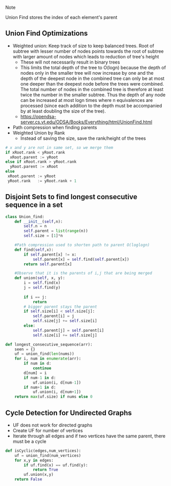 >[!note]
>Union Find stores the index of each element's parent 

## Union Find Optimizations

- Weighted union: Keep track of size to keep balanced trees. Root of subtree with lesser number of nodes points towards the root of subtree with larger amount of nodes which leads to reduction of tree's height
	- These will not necessarily result in binary trees
	- This limits the total depth of the tree to O(logn) because the depth of nodes only in the smaller tree will now increase by one and the depth of the deepest node in the combined tree can only be at most one deeper than the deepest node before the trees were combined. The total number of nodes in the combined tree is therefore at least twice the number in the smaller subtree. Thus the depth of any node can be increased at most logn times where n equivalences are processed (since each addition to the depth must be accompanied by at least doubling the size of the tree).
	- https://opendsa-server.cs.vt.edu/ODSA/Books/Everything/html/UnionFind.html
- Path compression when finding parents
- Weighted Union by Rank
	- Instead of saving the size, save the rank/height of the trees
```python
# x and y are not in same set, so we merge them
if xRoot.rank < yRoot.rank 
  xRoot.parent := yRoot 
else if xRoot.rank > yRoot.rank
  yRoot.parent := xRoot
else
 xRoot.parent := yRoot
 yRoot.rank   := yRoot.rank + 1
```

## Disjoint Sets to find longest consecutive sequence in a set


```python
class Union_find:
	def __init__(self,n):
		self.n = n
		self.parent = list(range(n))
		self.size = [1]*n

	#Path compression used to shorten path to parent O(loglogn)
	def find(self,x):
		if self.parent[x] != x:
			self.parent[x] = self.find(self.parent[x])
		return self.parent[x]

	#Observe that it is the parents of i,j that are being merged
	def union(self, x, y):
		i = self.find(x)
		j = self.find(y)
		
		if i == j:
			return
		# bigger parent stays the parent
		if self.size[i] < self.size[j]:
			self.parent[i] = j
			self.size[j] += self.size[i]
		else:
			self.parent[j] = self.parent[i]
			self.size[i] += self.size[j]
```

```python
def longest_consecutive_sequence(arr):
	seen = {}
	uf = union_find(len(nums))
	for i, num in enumerate(arr):
		if num in d:
			continue
		d[num] = i
		if num-1 in d:
			uf.union(i, d[num-1])
		if num+1 in d:
			uf.union(i, d[num+1])
	return max(uf.size) if nums else 0
```

## Cycle Detection for Undirected Graphs

- UF does not work for directed graphs
- Create UF for number of vertices
- Iterate through all edges and if two vertices have the same parent, there must be a cycle

```python
def isCyclic(edges,num_vertices):
    uf = union_find(num_vertices)
    for x,y in edges:
        if uf.find(x) == uf.find(y):
            return True
        uf.union(x,y)
	return False

```